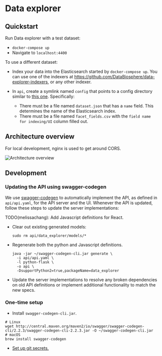 # Data explorer

## Quickstart

Run Data explorer with a test dataset:

* `docker-compose up`
* Navigate to `localhost:4400`

To use a different dataset:

* Index your data into the Elasticsearch started by `docker-compose up`. You can
use one of the indexers at
https://github.com/DataBiosphere/data-explorer-indexers, or any other indexer.
* In `api`, create a symlink named `config` that points to a config directory similar to
[this one](https://github.com/DataBiosphere/data-explorer-indexers/tree/8f22de4ad7750c60ab4d73d6608cb154436f68af/bigquery/config/template).
Specifically:

  * There must be a file named `dataset.json` that has a `name` field. This
determines the name of the Elasticsearch index.
  * There must be a file named `facet_fields.csv` with the `field name for indexing/UI` column filled out.

## Architecture overview

For local development, nginx is used to get around CORS.

![Architecture overview](https://i.imgur.com/VU8dZlZ.png)

## Development

### Updating the API using swagger-codegen
We use [swagger-codegen](https://github.com/swagger-api/swagger-codegen) to
automatically implement the API, as defined in `api/api.yaml`, for the API
server and the UI. Whenever the API is updated, follow these steps to
update the server implementations:

TODO(melissachang): Add Javascript definitions for React.

* Clear out existing generated models:
    ```
    sudo rm api/data_explorer/models/*
    ```
* Regenerate both the python and Javascript definitions.
    ```
    java -jar ~/swagger-codegen-cli.jar generate \
      -i api/api.yaml \
      -l python-flask \
      -o api \
      -DsupportPython2=true,packageName=data_explorer
    ```
* Update the server implementations to resolve any broken dependencies on old API definitions or implement additional functionality to match the new specs.

### One-time setup

* Install `swagger-codegen-cli.jar`.
```
# Linux
wget http://central.maven.org/maven2/io/swagger/swagger-codegen-cli/2.2.3/swagger-codegen-cli-2.2.3.jar -O ~/swagger-codegen-cli.jar
# macOS
brew install swagger-codegen
```
* [Set up git secrets.](https://github.com/DataBiosphere/data-explorer/tree/master/hooks)
